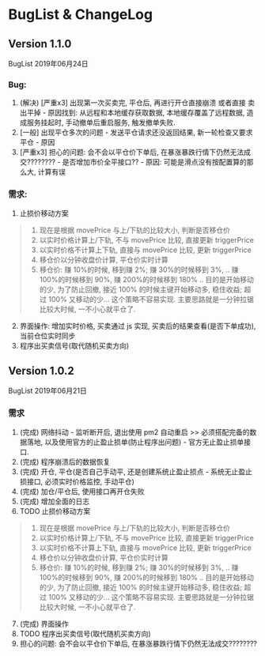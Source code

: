 # BugList & ChangeLog

## Version 1.1.0

BugList 2019年06月24日

### Bug:

1. (解决) [严重x3] 出现第一次买卖完, 平仓后, 再进行开仓直接崩溃 或者直接 卖出平掉 - 原因找到: 从远程和本地缓存获取数据, 本地缓存覆盖了远程数据, 造成服务挂起时, 手动撤单后重启服务, 触发撤单失败.
2. [一般] 出现平仓多次的问题 - 发送平仓请求还没返回结果, 新一轮检查又要求平仓 - 原因
3. [严重x3] 担心的问题: 会不会以平仓价下单后, 在暴涨暴跌行情下仍然无法成交???????? - 是否增加市价全平接口?? - 原因: 可能是滑点没有按配置算的那么大, 计算有误

### 需求:

1. 止损价移动方案

> 1. 现在是根据 movePrice 与上/下轨的比较大小, 判断是否移仓价
> 2. 以实时价格计算上/下轨, 不与 movePrice 比较, 直接更新 triggerPrice
> 3. 以实时价格不计算上下轨, 直接与 movePrice 比较, 更新 triggerPrice
> 4. 移仓价以分钟收盘价计算, 平仓价实时计算
> 5. 移仓价: 赚 10%的时候, 移到赚 2%; 赚 30%的时候移到 3%, ..  赚 100%的时候移到 90%, 赚 200%的时候移到 180% ..
     目的是开始移动的少, 为了防止回撤, 接近 100% 的时候主键开始移动多, 稳住收益; 超过 100% 又移动的少... 这个策略不容易实现.
     主要思路就是一分钟拉锯比较大时候, 一不小心就平仓了.

2. 界面操作: 增加实时价格, 买卖通过 js 实现, 买卖后的结果查看(是否下单成功), 当前仓位实时同步
3. 程序出买卖信号(取代随机买卖方向)



## Version 1.0.2

BugList 2019年06月21日

### 需求

1. (完成) 网络抖动 - 监听断开后, 退出使用 pm2 自动重启 >> 必须搭配完备的数据落地, 以及使用官方的止盈止损单(防止程序出问题) - 官方无止盈止损单接口.
2. (完成) 程序崩溃后的数据恢复
3. (完成) 开仓, 平仓(是否自己手动平, 还是创建系统止盈止损点 - 系统无止盈止损接口, 必须实时价格监控, 手动平仓)
4. (完成) 加仓/平仓后, 使用接口再开仓失败
5. (完成) 增加全面的日志
6. TODO 止损价移动方案

> 1. 现在是根据 movePrice 与上/下轨的比较大小, 判断是否移仓价
> 2. 以实时价格计算上/下轨, 不与 movePrice 比较, 直接更新 triggerPrice
> 3. 以实时价格不计算上下轨, 直接与 movePrice 比较, 更新 triggerPrice
> 4. 移仓价以分钟收盘价计算, 平仓价实时计算
> 5. 移仓价: 赚 10%的时候, 移到赚 2%; 赚 30%的时候移到 3%, ..  赚 100%的时候移到 90%, 赚 200%的时候移到 180% ..
     目的是开始移动的少, 为了防止回撤, 接近 100% 的时候主键开始移动多, 稳住收益; 超过 100% 又移动的少... 这个策略不容易实现.
     主要思路就是一分钟拉锯比较大时候, 一不小心就平仓了.

7. (完成) 界面操作
8. TODO 程序出买卖信号(取代随机买卖方向)
9. 担心的问题: 会不会以平仓价下单后, 在暴涨暴跌行情下仍然无法成交????????
